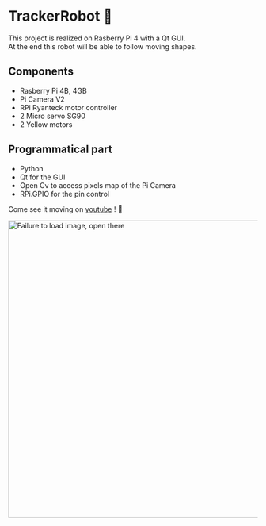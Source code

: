 # TrackerRobot :robot:

This project is realized on Rasberry Pi 4 with a Qt GUI.  
At the end this robot will be able to follow moving shapes.

## Components
- Rasberry Pi 4B, 4GB
- Pi Camera V2
- RPi Ryanteck motor controller 
- 2 Micro servo SG90
- 2 Yellow motors 

## Programmatical part
- Python
- Qt for the GUI
- Open Cv to access pixels map of the Pi Camera
- RPi.GPIO for the pin control

Come see it moving on [youtube](https://www.youtube.com/watch?v=CWhhGOI1N1g) ! :dancer:

<img width="600" alt="Failure to load image, open there" src="https://drive.google.com/uc?export=view&id=14CUU5f3txFHqyjd7QsD189f8HhIESj7I">
